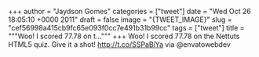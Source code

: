 
+++
author = "Jaydson Gomes"
categories = ["tweet"]
date = "Wed Oct 26 18:05:10 +0000 2011"
draft = false
image = "{TWEET_IMAGE}"
slug = "cef56998a415cb9fc65e093f0cc7e491b31b99cc"
tags = ["tweet"]
title = """Woo! I  scored 77.78 on t..."""
+++
Woo! I  scored 77.78 on the Nettuts HTML5 quiz. Give it a shot! http://t.co/SSPaBiYa via @envatowebdev
